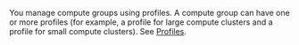 
You manage compute groups using profiles. A compute group can have one or more profiles (for example, a profile for large compute clusters and a profile for small compute clusters). See [Profiles](dvl1640281718303.md).

